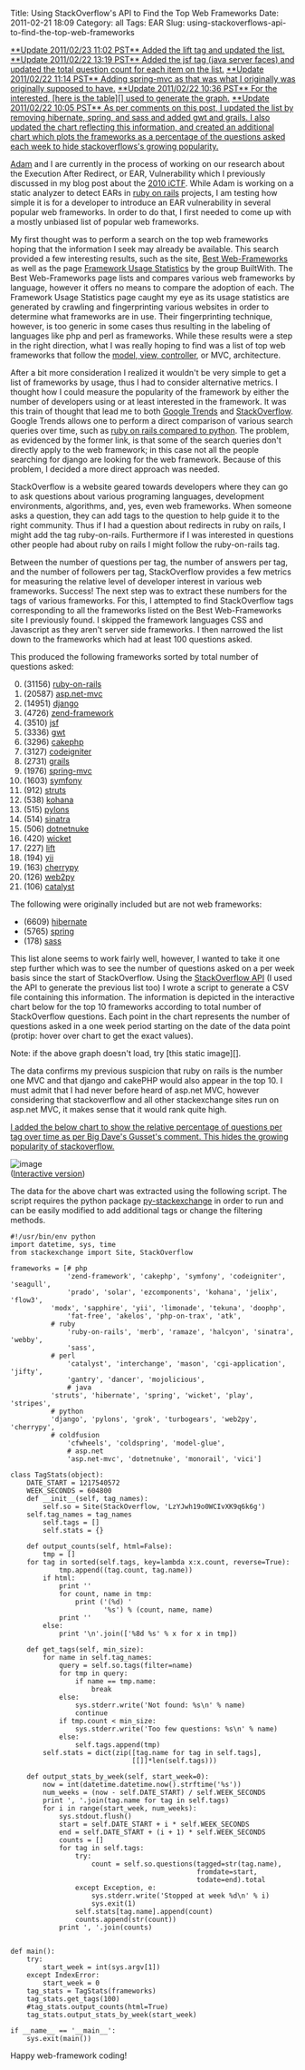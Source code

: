 Title: Using StackOverflow's API to Find the Top Web Frameworks
Date: 2011-02-21 18:09
Category: all
Tags: EAR
Slug: using-stackoverflows-api-to-find-the-top-web-frameworks

<ins datetime="2011-02-23T19:02:00+00:00">
**Update 2011/02/23 11:02 PST**  
Added the lift tag and updated the list.</ins>

<ins datetime="2011-02-22T21:18:48+00:00">
**Update 2011/02/22 13:19 PST**  
Added the jsf tag (java server faces) and updated the total question count for
each item on the list.</ins>

<ins datetime="2011-02-22T19:13:29+00:00">
**Update 2011/02/22 11:14 PST**  
Adding spring-mvc as that was what I originally was originally supposed to
have.</ins>

<ins datetime="2011-02-22T18:31:36+00:00">
**Update 2011/02/22 10:36 PST**  
For the interested, [here is the table][] used to generate the graph.</ins>

<ins datetime="2011-02-22T18:05:43+00:00">
**Update 2011/02/22 10:05 PST**  
As per comments on this post, I updated the list by removing hibernate, spring,
and sass and added gwt and grails. I also updated the chart reflecting this
information, and created an additional chart which plots the frameworks as a
percentage of the questions asked each week to hide stackoverflows's growing
popularity.</ins>

[Adam][] and I are currently in the process of working on our research about
the Execution After Redirect, or EAR, Vulnerability which I previously
discussed in my blog post about the [2010 iCTF][]. While Adam is working on a
static analyzer to detect EARs in [ruby on rails][] projects, I am testing how
simple it is for a developer to introduce an EAR vulnerability in several
popular web frameworks. In order to do that, I first needed to come up with a
mostly unbiased list of popular web frameworks.

My first thought was to perform a search on the top web frameworks hoping that
the information I seek may already be available. This search provided a few
interesting results, such as the site, [Best Web-Frameworks][] as well as the
page [Framework Usage Statistics][] by the group BuiltWith. The Best
Web-Frameworks page lists and compares various web frameworks by language,
however it offers no means to compare the adoption of each. The Framework Usage
Statistics page caught my eye as its usage statistics are generated by crawling
and fingerprinting various websites in order to determine what frameworks are
in use. Their fingerprinting technique, however, is too generic in some cases
thus resulting in the labeling of languages like php and perl as frameworks.
While these results were a step in the right direction, what I was really
hoping to find was a list of top web frameworks that follow the [model, view,
controller][], or MVC, architecture.

After a bit more consideration I realized it wouldn't be very simple to get a
list of frameworks by usage, thus I had to consider alternative metrics. I
thought how I could measure the popularity of the framework by either the
number of developers using or at least interested in the framework. It was this
train of thought that lead me to both [Google Trends][] and [StackOverflow][].
Google Trends allows one to perform a direct comparison of various search
queries over time, such as [ruby on rails compared to python][]. The problem,
as evidenced by the former link, is that some of the search queries don't
directly apply to the web framework; in this case not all the people searching
for django are looking for the web framework. Because of this problem, I
decided a more direct approach was needed.

StackOverflow is a website geared towards developers where they can go to ask
questions about various programing languages, development environments,
algorithms, and, yes, even web frameworks. When someone asks a question, they
can add tags to the question to help guide it to the right community. Thus if I
had a question about redirects in ruby on rails, I might add the tag
ruby-on-rails. Furthermore if I was interested in questions other people had
about ruby on rails I might follow the ruby-on-rails tag.

Between the number of questions per tag, the number of answers per tag, and the
number of followers per tag, StackOverflow provides a few metrics for measuring
the relative level of developer interest in various web frameworks. Success!
The next step was to extract these numbers for the tags of various frameworks.
For this, I attempted to find StackOverflow tags corresponding to all the
frameworks listed on the Best Web-Frameworks site I previously found. I skipped
the framework languages CSS and Javascript as they aren't server side
frameworks. I then narrowed the list down to the frameworks which had at least
100 questions asked.

This produced the following frameworks sorted by total number of questions
asked:


0. (31156) [ruby-on-rails][]
0. (20587) [asp.net-mvc][]
0. (14951) [django][]
0. (4726) [zend-framework][]
0. (3510) [jsf][]
0. (3336) [gwt][]
0. (3296) [cakephp][]
0. (3127) [codeigniter][]
0. (2731) [grails][]
0. (1976) [spring-mvc][]
0. (1603) [symfony][]
0. (912) [struts][]
0. (538) [kohana][]
0. (515) [pylons][]
0. (514) [sinatra][]
0. (506) [dotnetnuke][]
0. (420) [wicket][]
0. (227) [lift][]
0. (194) [yii][]
0. (163) [cherrypy][]
0. (126) [web2py][]
0. (106) [catalyst][]


The following were originally included but are not web frameworks:

* (6609) [hibernate][]
* (5765) [spring][]
* (178) [sass][]

This list alone seems to work fairly well, however, I wanted to take it one
step further which was to see the number of questions asked on a per week basis
since the start of StackOverflow. Using the [StackOverflow API][] (I used the
API to generate the previous list too) I wrote a script to generate a CSV file
containing this information. The information is depicted in the interactive
chart below for the top 10 frameworks according to total number of
StackOverflow questions. Each point in the chart represents the number of
questions asked in a one week period starting on the date of the data point
(protip: hover over chart to get the exact values).

<p>
<script type="text/javascript" src="//ajax.googleapis.com/ajax/static/modules/gviz/1.0/chart.js"> {"chartType":"AreaChart","chartName":"Top 10 Web Frameworks","dataSourceUrl":"//spreadsheets0.google.com/tq?key=0AtdxNnTLM0xddDIwRTFlR25PQkprQUF6SHZKQ2xMSUE&range=A1%3AK134&gid=0&transpose=0&headers=1&pub=1","options":{"displayAnnotations":true,"showTip":true,"reverseCategories":false,"titleY":"# of stack over flow questions","dataMode":"markers","titleX":"week starting on","maxAlternation":1,"pointSize":"0","colors":["#3366CC","#DC3912","#FF9900","#109618","#990099","#0099C6","#DD4477","#66AA00","#B82E2E","#316395"],"smoothLine":false,"lineWidth":"2","labelPosition":"right","is3D":false,"logScale":false,"hasLabelsColumn":true,"wmode":"opaque","title":"Top 10 Web Frameworks","legend":"right","allowCollapse":true,"reverseAxis":false,"isStacked":false,"mapType":"hybrid","width":600,"height":400},"refreshInterval":60} </script>
</p>
Note: if the above graph doesn't load, try [this static image][].

The data confirms my previous suspicion that ruby on rails is the number one
MVC and that django and cakePHP would also appear in the top 10. I must admit
that I had never before heard of asp.net MVC, however considering that
stackoverflow and all other stackexchange sites run on asp.net MVC, it makes
sense that it would rank quite high.

<ins datetime="2011-02-22T18:50:07+00:00">
I added the below chart to show the relative percentage of questions per tag
over time as per Big Dave's Gusset's comment. This hides the growing popularity
of stackoverflow.</ins>

![image][]  
([Interactive version][])

The data for the above chart was extracted using the following script. The
script requires the python package [py-stackexchange][] in order to run and can
be easily modified to add additional tags or change the filtering methods.

    #!/usr/bin/env python                                                           
    import datetime, sys, time
    from stackexchange import Site, StackOverflow

    frameworks = [# php                                                             
                  'zend-framework', 'cakephp', 'symfony', 'codeigniter', 'seagull',
                  'prado', 'solar', 'ezcomponents', 'kohana', 'jelix', 'flow3',
              'modx', 'sapphire', 'yii', 'limonade', 'tekuna', 'doophp',
                  'fat-free', 'akelos', 'php-on-trax', 'atk',
              # ruby                                                            
                  'ruby-on-rails', 'merb', 'ramaze', 'halcyon', 'sinatra', 'webby',
                  'sass',
              # perl                                                            
                  'catalyst', 'interchange', 'mason', 'cgi-application', 'jifty',
                  'gantry', 'dancer', 'mojolicious',
                  # java                                                            
              'struts', 'hibernate', 'spring', 'wicket', 'play', 'stripes',
              # python                                                          
              'django', 'pylons', 'grok', 'turbogears', 'web2py', 'cherrypy',
              # coldfusion                                                      
                  'cfwheels', 'coldspring', 'model-glue',
                  # asp.net                                                         
                  'asp.net-mvc', 'dotnetnuke', 'monorail', 'vici']

    class TagStats(object):
        DATE_START = 1217540572
        WEEK_SECONDS = 604800
        def __init__(self, tag_names):
            self.so = Site(StackOverflow, 'LzYJwh19o0WCIvXK9q6k6g')
        self.tag_names = tag_names
            self.tags = []
            self.stats = {}

        def output_counts(self, html=False):
            tmp = []
        for tag in sorted(self.tags, key=lambda x:x.count, reverse=True):
                tmp.append((tag.count, tag.name))
            if html:
                print ''
                for count, name in tmp:
                    print ('(%d) '
                           '%s') % (count, name, name)
                print ''
            else:
                print '\n'.join(['%8d %s' % x for x in tmp])

        def get_tags(self, min_size):
            for name in self.tag_names:
                query = self.so.tags(filter=name)
                for tmp in query:
                    if name == tmp.name:
                        break
                else:
                    sys.stderr.write('Not found: %s\n' % name)
                    continue
                if tmp.count < min_size:
                    sys.stderr.write('Too few questions: %s\n' % name)
                else:
                    self.tags.append(tmp)
            self.stats = dict(zip([tag.name for tag in self.tags],
                                  [[]]*len(self.tags)))

        def output_stats_by_week(self, start_week=0):
            now = int(datetime.datetime.now().strftime('%s'))
            num_weeks = (now - self.DATE_START) / self.WEEK_SECONDS
            print ', '.join(tag.name for tag in self.tags)
            for i in range(start_week, num_weeks):
                sys.stdout.flush()
                start = self.DATE_START + i * self.WEEK_SECONDS
                end = self.DATE_START + (i + 1) * self.WEEK_SECONDS
                counts = []
                for tag in self.tags:
                    try:
                        count = self.so.questions(tagged=str(tag.name),
                                                  fromdate=start,
                                                  todate=end).total
                    except Exception, e:
                        sys.stderr.write('Stopped at week %d\n' % i)
                        sys.exit(1)
                    self.stats[tag.name].append(count)
                    counts.append(str(count))
                print ', '.join(counts)


    def main():
        try:
            start_week = int(sys.argv[1])
        except IndexError:
            start_week = 0
        tag_stats = TagStats(frameworks)
        tag_stats.get_tags(100)
        #tag_stats.output_counts(html=True)                                         
        tag_stats.output_stats_by_week(start_week)

    if __name__ == '__main__':
        sys.exit(main())

Happy web-framework coding!

  [here is the table]: https://spreadsheets0.google.com/pub?key=0AtdxNnTLM0xddDIwRTFlR25PQkprQUF6SHZKQ2xMSUE&output=html
  [Adam]: http://adamdoupe.com/
  [2010 iCTF]: /2010/12/09/ucsbs-international-capture-the-flag-competition-2010-challenge-6-fear-the-ear/
  [ruby on rails]: http://rubyonrails.org/
  [Best Web-Frameworks]: http://www.bestwebframeworks.com/
  [Framework Usage Statistics]: http://trends.builtwith.com/framework
  [model, view, controller]: http://en.wikipedia.org/wiki/Model%E2%80%93View%E2%80%93Controller
  [Google Trends]: http://www.google.com/trends
  [StackOverflow]: http://stackoverflow.com/
  [ruby on rails compared to python]: http://www.google.com/trends?q=ruby+on+rails,+python
  [ruby-on-rails]: http://stackoverflow.com/tags/ruby-on-rails
  [asp.net-mvc]: http://stackoverflow.com/tags/asp.net-mvc
  [django]: http://stackoverflow.com/tags/django
  [zend-framework]: http://stackoverflow.com/tags/zend-framework
  [jsf]: http://stackoverflow.com/tags/jsf
  [gwt]: http://stackoverflow.com/tags/gwt
  [cakephp]: http://stackoverflow.com/tags/cakephp
  [codeigniter]: http://stackoverflow.com/tags/codeigniter
  [grails]: http://stackoverflow.com/tags/grails
  [spring-mvc]: http://stackoverflow.com/tags/spring-mvc
  [symfony]: http://stackoverflow.com/tags/symfony
  [struts]: http://stackoverflow.com/tags/struts
  [kohana]: http://stackoverflow.com/tags/kohana
  [pylons]: http://stackoverflow.com/tags/pylons
  [sinatra]: http://stackoverflow.com/tags/sinatra
  [dotnetnuke]: http://stackoverflow.com/tags/dotnetnuke
  [wicket]: http://stackoverflow.com/tags/wicket
  [lift]: http://stackoverflow.com/tags/lift
  [yii]: http://stackoverflow.com/tags/yii
  [cherrypy]: http://stackoverflow.com/tags/cherrypy
  [web2py]: http://stackoverflow.com/tags/web2py
  [catalyst]: http://stackoverflow.com/tags/catalyst
  [hibernate]: http://stackoverflow.com/tags/hibernate
  [spring]: http://stackoverflow.com/tags/spring
  [sass]: http://stackoverflow.com/tags/sass
  [StackOverflow API]: http://api.stackoverflow.com/
  [this static image]: https://spreadsheets0.google.com/oimg?key=0AtdxNnTLM0xddDIwRTFlR25PQkprQUF6SHZKQ2xMSUE&oid=12&zx=vn515z2t7lj8
  [image]: https://spreadsheets1.google.com/oimg?key=0AtdxNnTLM0xddDIwRTFlR25PQkprQUF6SHZKQ2xMSUE&oid=14&zx=1n411uq4n9w4
  [Interactive version]: https://spreadsheets1.google.com/pub?hl=en&key=0AtdxNnTLM0xddDIwRTFlR25PQkprQUF6SHZKQ2xMSUE&hl=en&gid=11
  [py-stackexchange]: http://stackapps.com/questions/198/py-stackexchange-an-api-wrapper-for-python
